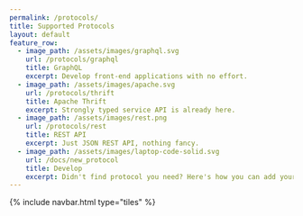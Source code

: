 ```yaml
---
permalink: /protocols/
title: Supported Protocols
layout: default
feature_row:
  - image_path: /assets/images/graphql.svg
    url: /protocols/graphql
    title: GraphQL
    excerpt: Develop front-end applications with no effort.
  - image_path: /assets/images/apache.svg
    url: /protocols/thrift
    title: Apache Thrift
    excerpt: Strongly typed service API is already here.
  - image_path: /assets/images/rest.png
    url: /protocols/rest
    title: REST API
    excerpt: Just JSON REST API, nothing fancy.
  - image_path: /assets/images/laptop-code-solid.svg
    url: /docs/new_protocol
    title: Develop
    excerpt: Didn't find protocol you need? Here's how you can add yours.
---
```

{% include navbar.html type="tiles" %}
